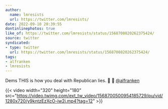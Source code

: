 ```yaml
---
author:
  name: lmresists
  url: https://twitter.com/lmresists/
date: 2022-09-10 20:39:55
dontinlinephotos: true
like_of: https://twitter.com/lmresists/status/1568700820262375424/
source: twitter
syndicated:
- type: twitter
  url: https://twitter.com/lmresists/status/1568700820262375424/
tags:
- alfranken
- lmresists
---
```


Dems THIS is how you deal with Republican lies. 👏 👏 [@alfranken](https://twitter.com/alfranken/) 

{{< video width="320" height="180" src="https://video.twimg.com/ext_tw_video/1568700500954185729/pu/vid/1280x720/y9kntzEzXcO-iw2j.mp4?tag=12" >}}